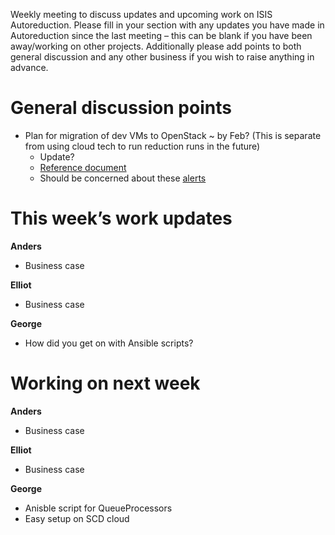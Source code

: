 Weekly meeting to discuss updates and upcoming work on ISIS Autoreduction.
Please fill in your section with any updates you have made in Autoreduction since the last meeting – this can be blank if you have been away/working on other projects. Additionally please add points to both general discussion and any other business if you wish to raise anything in advance. 

General discussion points
=========================
* Plan for migration of dev VMs to OpenStack ~ by Feb? (This is separate from using cloud tech to run reduction runs in the future)
  * Update?
  * [Reference document](https://github.com/ISISScientificComputing/autoreduce-documents/blob/master/project/timeline/migrate-dev-to-cloud.md)
  * Should be concerned about these [alerts](https://github.com/ISISScientificComputing/autoreduce/network/alerts)
 
This week’s work updates
========================

**Anders**
* Business case

**Elliot**
* Business case

**George**
* How did you get on with Ansible scripts?

Working on next week
====================

**Anders**
* Business case 

**Elliot**
* Business case

**George**
* Anisble script for QueueProcessors
* Easy setup on SCD cloud
